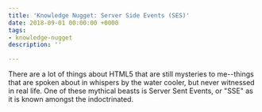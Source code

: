 ```yaml
---
title: 'Knowledge Nugget: Server Side Events (SES)'
date: 2018-09-01 00:00:00 +0000
tags:
- knowledge-nugget
description: ''

---
```

There are a lot of things about HTML5 that are still mysteries to me--things that are spoken about in whispers by the water cooler, but never witnessed in real life. One of these mythical beasts is Server Sent Events, or "SSE" as it is known amongst the indoctrinated.